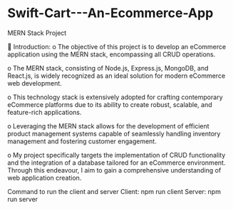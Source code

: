 # Swift-Cart---An-Ecommerce-App
MERN Stack Project

	 Introduction:
o	The objective of this project is to develop an eCommerce application using the MERN stack, encompassing all CRUD operations. 

o	The MERN stack, consisting of Node.js, Express.js, MongoDB, and React.js, is widely recognized as an ideal solution for modern eCommerce web development.

o	This technology stack is extensively adopted for crafting contemporary eCommerce platforms due to its ability to create robust, scalable, and feature-rich applications. 

o	Leveraging the MERN stack allows for the development of efficient product management systems capable of seamlessly handling inventory management and fostering customer engagement.

o	My project specifically targets the implementation of CRUD functionality and the integration of a database tailored for an eCommerce environment. Through this endeavour, I aim to gain a comprehensive understanding of web application creation.

Command to run the client and server
Client: npm run client
Server: npm run server
